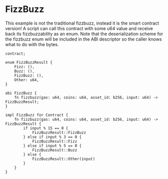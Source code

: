 # FizzBuzz

This example is not the traditional fizzbuzz, instead it is the smart contract version! A script can call this contract with some u64 value
and receive back its fizzbuzzability as an enum. Note that the deserialization scheme for the fizzbuzz enum will be included in the ABI descriptor
so the caller knows what to do with the bytes.

```sway
contract;

enum FizzBuzzResult {
    Fizz: (),
    Buzz: (),
    FizzBuzz: (),
    Other: u64,
}

abi FizzBuzz {
    fn fizzbuzz(gas: u64, coins: u64, asset_id: b256, input: u64) -> FizzBuzzResult;
}

impl FizzBuzz for Contract {
    fn fizzbuzz(gas: u64, coins: u64, asset_id: b256, input: u64) -> FizzBuzzResult {
        if input % 15 == 0 {
            FizzBuzzResult::FizzBuzz
        } else if input % 3 == 0 {
            FizzBuzzResult::Fizz
        } else if input % 5 == 0 {
            FizzBuzzResult::Buzz
        } else {
            FizzBuzzResult::Other(input)
        }
    }
}

```

